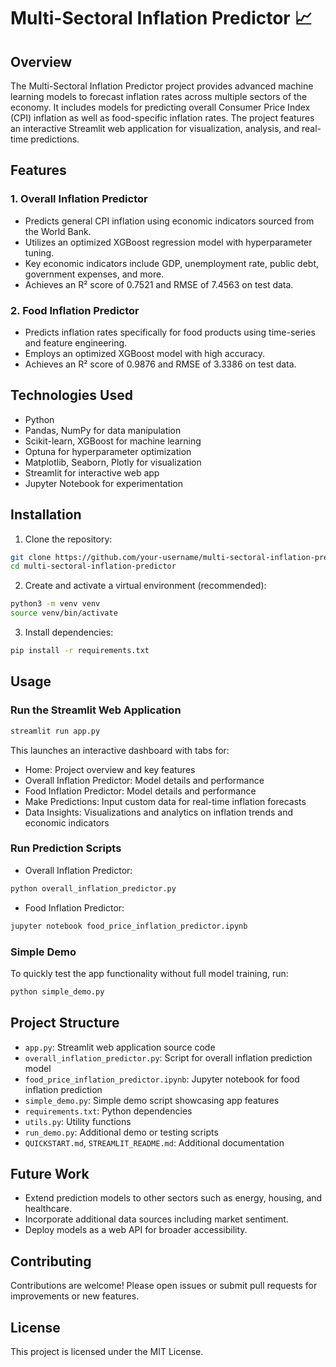 # Multi-Sectoral Inflation Predictor 📈

## Overview
The Multi-Sectoral Inflation Predictor project provides advanced machine learning models to forecast inflation rates across multiple sectors of the economy. It includes models for predicting overall Consumer Price Index (CPI) inflation as well as food-specific inflation rates. The project features an interactive Streamlit web application for visualization, analysis, and real-time predictions.

## Features

### 1. Overall Inflation Predictor
- Predicts general CPI inflation using economic indicators sourced from the World Bank.
- Utilizes an optimized XGBoost regression model with hyperparameter tuning.
- Key economic indicators include GDP, unemployment rate, public debt, government expenses, and more.
- Achieves an R² score of 0.7521 and RMSE of 7.4563 on test data.

### 2. Food Inflation Predictor
- Predicts inflation rates specifically for food products using time-series and feature engineering.
- Employs an optimized XGBoost model with high accuracy.
- Achieves an R² score of 0.9876 and RMSE of 3.3386 on test data.

## Technologies Used
- Python
- Pandas, NumPy for data manipulation
- Scikit-learn, XGBoost for machine learning
- Optuna for hyperparameter optimization
- Matplotlib, Seaborn, Plotly for visualization
- Streamlit for interactive web app
- Jupyter Notebook for experimentation

## Installation

1. Clone the repository:
```bash
git clone https://github.com/your-username/multi-sectoral-inflation-predictor.git
cd multi-sectoral-inflation-predictor
```

2. Create and activate a virtual environment (recommended):
```bash
python3 -m venv venv
source venv/bin/activate
```

3. Install dependencies:
```bash
pip install -r requirements.txt
```

## Usage

### Run the Streamlit Web Application
```bash
streamlit run app.py
```
This launches an interactive dashboard with tabs for:
- Home: Project overview and key features
- Overall Inflation Predictor: Model details and performance
- Food Inflation Predictor: Model details and performance
- Make Predictions: Input custom data for real-time inflation forecasts
- Data Insights: Visualizations and analytics on inflation trends and economic indicators

### Run Prediction Scripts
- Overall Inflation Predictor:
```bash
python overall_inflation_predictor.py
```
- Food Inflation Predictor:
```bash
jupyter notebook food_price_inflation_predictor.ipynb
```

### Simple Demo
To quickly test the app functionality without full model training, run:
```bash
python simple_demo.py
```

## Project Structure
- `app.py`: Streamlit web application source code
- `overall_inflation_predictor.py`: Script for overall inflation prediction model
- `food_price_inflation_predictor.ipynb`: Jupyter notebook for food inflation prediction
- `simple_demo.py`: Simple demo script showcasing app features
- `requirements.txt`: Python dependencies
- `utils.py`: Utility functions
- `run_demo.py`: Additional demo or testing scripts
- `QUICKSTART.md`, `STREAMLIT_README.md`: Additional documentation

## Future Work
- Extend prediction models to other sectors such as energy, housing, and healthcare.
- Incorporate additional data sources including market sentiment.
- Deploy models as a web API for broader accessibility.

## Contributing
Contributions are welcome! Please open issues or submit pull requests for improvements or new features.

## License
This project is licensed under the MIT License.


